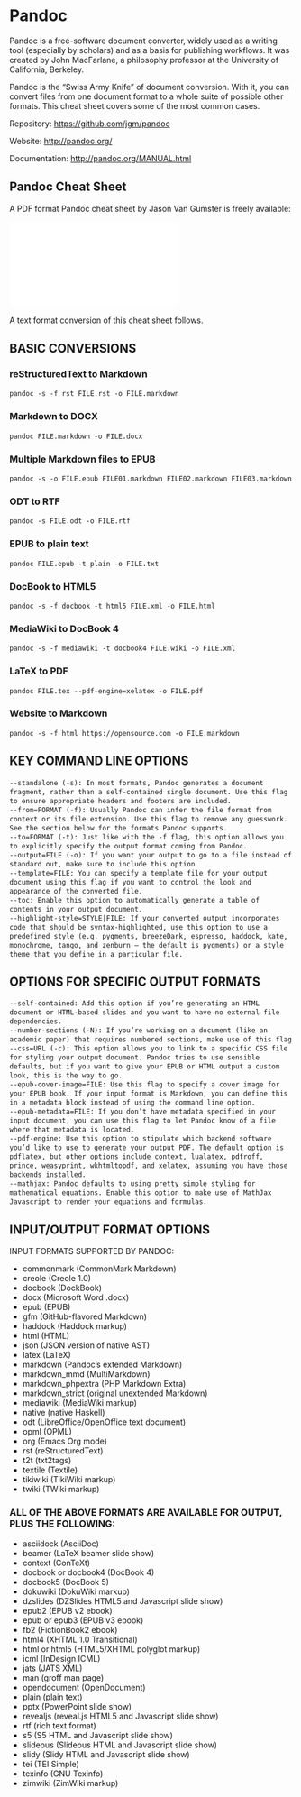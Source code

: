 # Pandoc

Pandoc is a free-software document converter, widely used as a writing tool (especially by scholars) and as a basis for publishing workflows. It was created by John MacFarlane, a philosophy professor at the University of California, Berkeley.

Pandoc is the “Swiss Army Knife” of document conversion. With it, you can convert files from one document format to a whole suite of possible other formats. This cheat sheet covers some of the most common cases.

Repository: https://github.com/jgm/pandoc

Website: http://pandoc.org/

Documentation: http://pandoc.org/MANUAL.html

## Pandoc Cheat Sheet

A PDF format Pandoc cheat sheet by Jason Van Gumster is freely available:

![Pandoc Cheat Sheet](assets/pandoc.pdf)

A text format conversion of this cheat sheet follows.

## BASIC CONVERSIONS

### reStructuredText to Markdown

```
pandoc -s -f rst FILE.rst -o FILE.markdown
```

### Markdown to DOCX

```
pandoc FILE.markdown -o FILE.docx
```

### Multiple Markdown files to EPUB

```
pandoc -s -o FILE.epub FILE01.markdown FILE02.markdown FILE03.markdown
```

### ODT to RTF

```
pandoc -s FILE.odt -o FILE.rtf
```

### EPUB to plain text

```
pandoc FILE.epub -t plain -o FILE.txt
```

### DocBook to HTML5

```
pandoc -s -f docbook -t html5 FILE.xml -o FILE.html
```

### MediaWiki to DocBook 4

```
pandoc -s -f mediawiki -t docbook4 FILE.wiki -o FILE.xml
```

### LaTeX to PDF

```
pandoc FILE.tex --pdf-engine=xelatex -o FILE.pdf
```

### Website to Markdown

```
pandoc -s -f html https://opensource.com -o FILE.markdown
```

## KEY COMMAND LINE OPTIONS

```
--standalone (-s): In most formats, Pandoc generates a document fragment, rather than a self-contained single document. Use this flag to ensure appropriate headers and footers are included.
--from=FORMAT (-f): Usually Pandoc can infer the file format from context or its file extension. Use this flag to remove any guesswork. See the section below for the formats Pandoc supports.
--to=FORMAT (-t): Just like with the -f flag, this option allows you to explicitly specify the output format coming from Pandoc.
--output=FILE (-o): If you want your output to go to a file instead of standard out, make sure to include this option
--template=FILE: You can specify a template file for your output document using this flag if you want to control the look and appearance of the converted file.
--toc: Enable this option to automatically generate a table of contents in your output document.
--highlight-style=STYLE|FILE: If your converted output incorporates code that should be syntax-highlighted, use this option to use a predefined style (e.g. pygments, breezeDark, espresso, haddock, kate, monochrome, tango, and zenburn – the default is pygments) or a style theme that you define in a particular file.
```

## OPTIONS FOR SPECIFIC OUTPUT FORMATS

```
--self-contained: Add this option if you’re generating an HTML document or HTML-based slides and you want to have no external file dependencies.
--number-sections (-N): If you’re working on a document (like an academic paper) that requires numbered sections, make use of this flag
--css=URL (-c): This option allows you to link to a specific CSS file for styling your output document. Pandoc tries to use sensible defaults, but if you want to give your EPUB or HTML output a custom look, this is the way to go.
--epub-cover-image=FILE: Use this flag to specify a cover image for your EPUB book. If your input format is Markdown, you can define this in a metadata block instead of using the command line option.
--epub-metadata=FILE: If you don’t have metadata specified in your input document, you can use this flag to let Pandoc know of a file where that metadata is located.
--pdf-engine: Use this option to stipulate which backend software you’d like to use to generate your output PDF. The default option is pdflatex, but other options include context, lualatex, pdfroff, prince, weasyprint, wkhtmltopdf, and xelatex, assuming you have those backends installed.
--mathjax: Pandoc defaults to using pretty simple styling for mathematical equations. Enable this option to make use of MathJax Javascript to render your equations and formulas.
```

## INPUT/OUTPUT FORMAT OPTIONS

INPUT FORMATS SUPPORTED BY PANDOC:

- commonmark (CommonMark Markdown)
- creole (Creole 1.0)
- docbook (DockBook)
- docx (Microsoft Word .docx)
- epub (EPUB)
- gfm (GitHub-flavored Markdown)
- haddock (Haddock markup)
- html (HTML)
- json (JSON version of native AST)
- latex (LaTeX)
- markdown (Pandoc’s extended Markdown)
- markdown_mmd (MultiMarkdown)
- markdown_phpextra (PHP Markdown Extra)
- markdown_strict (original unextended Markdown)
- mediawiki (MediaWiki markup)
- native (native Haskell)
- odt (LibreOffice/OpenOffice text document)
- opml (OPML)
- org (Emacs Org mode)
- rst (reStructuredText)
- t2t (txt2tags)
- textile (Textile)
- tikiwiki (TikiWiki markup)
- twiki (TWiki markup)

### ALL OF THE ABOVE FORMATS ARE AVAILABLE FOR OUTPUT, PLUS THE FOLLOWING:

- asciidock (AsciiDoc)
- beamer (LaTeX beamer slide show)
- context (ConTeXt)
- docbook or docbook4 (DocBook 4)
- docbook5 (DocBook 5)
- dokuwiki (DokuWiki markup)
- dzslides (DZSlides HTML5 and Javascript slide show)
- epub2 (EPUB v2 ebook)
- epub or epub3 (EPUB v3 ebook)
- fb2 (FictionBook2 ebook)
- html4 (XHTML 1.0 Transitional)
- html or html5 (HTML5/XHTML polyglot markup)
- icml (InDesign ICML)
- jats (JATS XML)
- man (groff man page)
- opendocument (OpenDocument)
- plain (plain text)
- pptx (PowerPoint slide show)
- revealjs (reveal.js HTML5 and Javascript slide show)
- rtf (rich text format)
- s5 (S5 HTML and Javascript slide show)
- slideous (Slideous HTML and Javascript slide show)
- slidy (Slidy HTML and Javascript slide show)
- tei (TEI Simple)
- texinfo (GNU Texinfo)
- zimwiki (ZimWiki markup)

